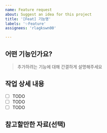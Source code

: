 ```yaml
---
name: Feature request
about: Suggest an idea for this project
title: '[Feat] 기능명'
labels: '✨Feature'
assignees: 'rlagkswn00'

---
```


## 어떤 기능인가요?

> 추가하려는 기능에 대해 간결하게 설명해주세요

## 작업 상세 내용

- [ ] TODO
- [ ] TODO
- [ ] TODO

## 참고할만한 자료(선택)

